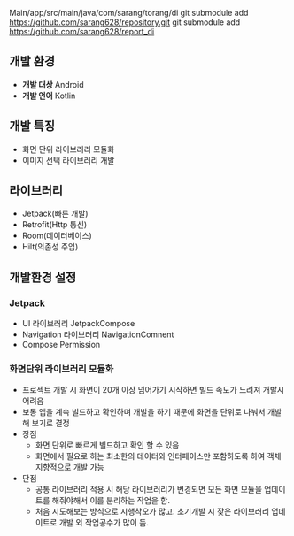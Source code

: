 Main/app/src/main/java/com/sarang/torang/di
git submodule add https://github.com/sarang628/repository.git
git submodule add https://github.com/sarang628/report_di

## 개발 환경

- **개발 대상** Android<br>
- **개발 언어** Kotlin<br>

## 개발 특징

- 화면 단위 라이브러리 모듈화
- 이미지 선택 라이브러리 개발

## 라이브러리

- Jetpack(빠른 개발)
- Retrofit(Http 통신)
- Room(데이터베이스)
- Hilt(의존성 주입)
## 개발환경 설정

### Jetpack

- UI 라이브러리 JetpackCompose
- Navigation 라이브러리 NavigationComnent
- Compose Permission

### 화면단위 라이브러리 모듈화

- 프로젝트 개발 시 화면이 20개 이상 넘어가기 시작하면 빌드 속도가 느려져 개발시 어려움
- 보통 앱을 계속 빌드하고 확인하며 개발을 하기 때문에 화면을 단위로 나눠서 개발해 보기로 결정
- 장점
    - 화면 단위로 빠르게 빌드하고 확인 할 수 있음
    - 화면에서 필요로 하는 최소한의 데이터와 인터페이스만 포함하도록 하여 객체지향적으로 개발 가능
- 단점
    - 공통 라이브러리 적용 시 해당 라이브러리가 변경되면 모든 화면 모듈을 업데이트를 해줘야해서 이를 분리하는 작업을 함.
    - 처음 시도해보는 방식으로 시행착오가 많고. 초기개발 시 잦은 라이브러리 업데이트로 개발 외 작업공수가 많이 듬.